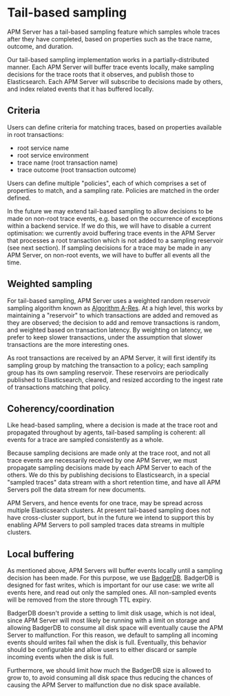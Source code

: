 # Tail-based sampling

APM Server has a tail-based sampling feature which samples whole traces after they have completed,
based on properties such as the trace name, outcome, and duration.

Our tail-based sampling implementation works in a partially-distributed manner. Each APM Server will
buffer trace events locally, make sampling decisions for the trace roots that it observes, and publish
those to Elasticsearch. Each APM Server will subscribe to decisions made by others, and index related
events that it has buffered locally.

## Criteria

Users can define criteria for matching traces, based on properties available in root transactions:

- root service name
- root service environment
- trace name (root transaction name)
- trace outcome (root transaction outcome)

Users can define multiple "policies", each of which comprises a set of properties to match, and a
sampling rate. Policies are matched in the order defined.

In the future we may extend tail-based sampling to allow decisions to be made on non-root trace
events, e.g. based on the occurrence of exceptions within a backend service. If we do this, we will
have to disable a current optimisation: we currently avoid buffering trace events in the APM Server
that processes a root transaction which is not added to a sampling reservoir (see next section).
If sampling decisions for a trace may be made in any APM Server, on non-root events, we will have to
buffer all events all the time.

## Weighted sampling

For tail-based sampling, APM Server uses a weighted random reservoir sampling algorithm known as
[Algorithm A-Res](https://en.wikipedia.org/wiki/Reservoir_sampling#Algorithm_A-Res). At a high level,
this works by maintaining a "reservoir" to which transactions are added and removed as they are
observed; the decision to add and remove transactions is random, and weighted based on transaction
latency. By weighting on latency, we prefer to keep slower transactions, under the assumption that
slower transactions are the more interesting ones.

As root transactions are received by an APM Server, it will first identify its sampling group by
matching the transaction to a policy; each sampling group has its own sampling reservoir. These
reservoirs are periodically published to Elasticsearch, cleared, and resized according to the ingest
rate of transactions matching that policy.

## Coherency/coordination

Like head-based sampling, where a decision is made at the trace root and propagated throughout by
agents, tail-based sampling is coherent: all events for a trace are sampled consistently as a whole.

Because sampling decisions are made only at the trace root, and not all trace events are necessarily
received by one APM Server, we must propagate sampling decisions made by each APM Server to each of
the others. We do this by publishing decisions to Elasticsearch, in a special "sampled traces" data
stream with a short retention time, and have all APM Servers poll the data stream for new documents.

APM Servers, and hence events for one trace, may be spread across multiple Elasticsearch clusters.
At present tail-based sampling does not have cross-cluster support, but in the future we intend to
support this by enabling APM Servers to poll sampled traces data streams in multiple clusters.

## Local buffering

As mentioned above, APM Servers will buffer events locally until a sampling decision has been made.
For this purpose, we use [BadgerDB](https://github.com/dgraph-io/badger). BadgerDB is designed for
fast writes, which is important for our use case: we write all events here, and read out only the
sampled ones. All non-sampled events will be removed from the store through TTL expiry.

BadgerDB doesn't provide a setting to limit disk usage, which is not ideal, since APM Server will
most likely be running with a limit on storage and allowing BadgerDB to consume all disk space
will eventually cause the APM Server to malfunction. For this reason, we default to sampling all
incoming events should writes fail when the disk is full. Eventually, this behavior should be
configurable and allow users to either discard or sample incoming events when the disk is full.

Furthermore, we should limit how much the BadgerDB size is allowed to grow to, to avoid consuming
all disk space thus reducing the chances of causing the APM Server to malfunction due no disk space
available.
